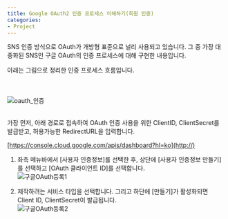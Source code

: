 ```yaml
---
title: Google OAuth2 인증 프로세스 이해하기(회원 인증)
categories:
- Project
---
```


SNS 인증 방식으로 OAuth가 개방형 표준으로 널리 사용되고 있습니다. 그 중 가장 대중화된 SNS인 구글 OAuth의 인증 프로세스에 대해 구현한 내용입니다.

아래는 그림으로 정리한 인증 프로세스 흐름입니다.
<br>
<br>
<br>
<br>
![oauth_인증](https://user-images.githubusercontent.com/72685070/132946844-4322f5a6-b6e7-4099-9a8f-f13fee132293.png)
<br>
<br>

가장 먼저, 아래 경로로 접속하여 OAuth 인증 사용을 위한 ClientID, ClientSecret를 발급받고, 허용가능한 RedirectURL을 입력합니다.

[https://console.cloud.google.com/apis/dashboard?hl=ko](http://)
<br>

1. 좌측 메뉴바에서 [사용자 인증정보]를 선택한 후, 상단에 [사용자 인증정보 만들기]를 선택하고 [OAuth 클라이언트 ID]를 선택합니다.  
![구글OAuth등록1](https://user-images.githubusercontent.com/72685070/132947037-3a9a4165-b392-4f44-8539-6990c3242752.png)



2. 제작하려는 서비스 타입을 선택합니다. 그리고 하단에 [만들기]가 활성화되면 Client ID, ClientSecret이 발급됩니다.  
![구글OAuth등록2](https://user-images.githubusercontent.com/72685070/132947045-8fbbf07f-4ce6-41e2-a1d9-94b6e4104957.JPG)
